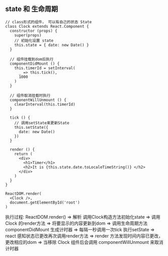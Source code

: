 ## state 和 生命周期

```
// class形式的组件， 可以有自己的状态 State
class Clock extends React.Component {
  constructor (props) {
    super(props)
    // 初始化设置 state
    this.state = { date: new Date() }
  }

  // 组件挂载到dom后执行
  componentDidMount () {
    this.timerId = setInterval(
      _ => this.tick(),
      1000
    )
  }

  // 组件取消挂载时执行
  componentWillUnmount () {
    clearInterval(this.timerId)
  }

  tick () {
    // 调用setState来更新State
    this.setState({
      date: new Date()
    })
  }

  render () {
    return (
      <div>
        <h1>Timer</h1>
        <h2>It is {this.state.date.toLocaleTimeString()} </h2>
      </div>
    )
  }
}

ReactDOM.render(
  <Clock />,
  document.getElementById('root')
)

```

执行过程:
ReactDOM.render() => 解析<Clock /> 调用Clock构造方法初始化state => 调用 Clock 的render方法 => 将要显示的内容更新到dom
=> 调用生命周期方法componentDidMount 生成计时器 => 每隔一秒调用一次tick 执行setState  => react 感知状态已更改再次调用render方法
=> render 方法发现时间内容已更改， 更改相应的dom => 当移除 Clock 组件后会调用 componentWillUnmount 来取消计时器
